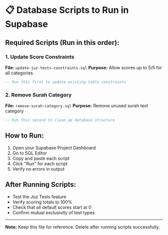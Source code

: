 # 📋 Database Scripts to Run in Supabase

## **Required Scripts (Run in this order):**

### 1. **Update Score Constraints**
**File:** `update-juz-tests-constraints.sql`
**Purpose:** Allow scores up to 5/5 for all categories
```sql
-- Run this first to update existing table constraints
```

### 2. **Remove Surah Category**
**File:** `remove-surah-category.sql`
**Purpose:** Remove unused surah test category
```sql
-- Run this second to clean up database structure
```

## **How to Run:**
1. Open your Supabase Project Dashboard
2. Go to SQL Editor
3. Copy and paste each script
4. Click "Run" for each script
5. Verify no errors in output

## **After Running Scripts:**
- Test the Juz Tests feature
- Verify scoring totals to 100%
- Check that all default scores start at 0
- Confirm mutual exclusivity of test types

---
**Note:** Keep this file for reference. Delete after running scripts successfully.